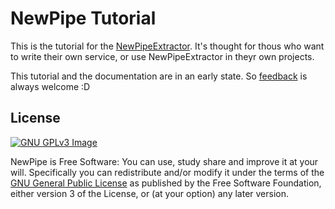 NewPipe Tutorial
================

This is the tutorial for the [NewPipeExtractor](https://github.com/TeamNewPipeExtractor). It's thought for thous who want to write their own service, or use NewPipeExtractor in theyr own projects.

This tutorial and the documentation are in an early state. So [feedback](https://github.com) is always welcome :D

## License

[![GNU GPLv3 Image](https://www.gnu.org/graphics/gplv3-127x51.png)](http://www.gnu.org/licenses/gpl-3.0.en.html)  

NewPipe is Free Software: You can use, study share and improve it at your
will. Specifically you can redistribute and/or modify it under the terms of the
[GNU General Public License](https://www.gnu.org/licenses/gpl.html) as
published by the Free Software Foundation, either version 3 of the License, or
(at your option) any later version.
